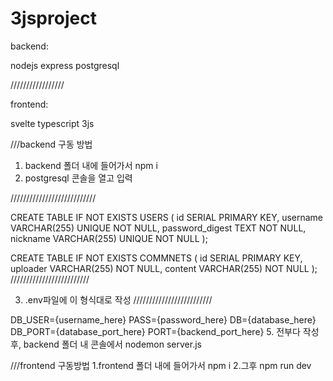 # 3jsproject

backend:

nodejs
express
postgresql

/////////////////

frontend:

svelte
typescript
3js


///backend 구동 방법
1. backend 폴더 내에 들어가서 npm i
2. postgresql 콘솔을 열고 입력

///////////////////////////

CREATE TABLE IF NOT EXISTS USERS (
    id SERIAL PRIMARY KEY,
    username VARCHAR(255) UNIQUE NOT NULL,
    password_digest TEXT NOT NULL,
    nickname VARCHAR(255) UNIQUE NOT NULL
);

CREATE TABLE IF NOT EXISTS COMMNETS (
    id SERIAL PRIMARY KEY,
    uploader VARCHAR(255) NOT NULL,
    content VARCHAR(255) NOT NULL
);
/////////////////////////


3. .env파일에 이 형식대로 작성
/////////////////////////


DB_USER={username_here}
PASS={password_here}
DB={database_here}
DB_PORT={database_port_here}
PORT={backend_port_here}
5. 전부다 작성후, backend 폴더 내 콘솔에서 nodemon server.js



///frontend 구동방법
1.frontend 폴더 내에 들어가서 npm i
2.그후 npm run dev
